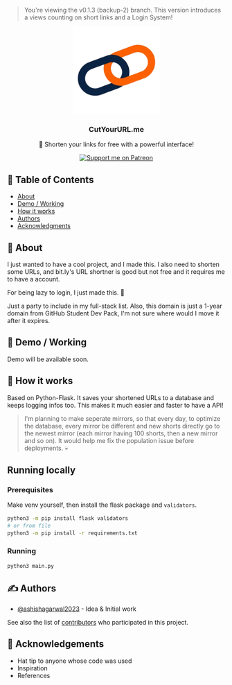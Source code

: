 > You're viewing the v0.1.3 (backup-2) branch. This version introduces a views counting on short links and a Login System!

<p align="center">
  <a href="https://ashish2023.pythonanywhere.com/" rel="noopener">
 <img width=200px height=200px src="static/CutYourURL.png" alt="CutYourURL Logo"></a>
</p>

<h3 align="center">CutYourURL.me</h3>
<p align="center"> 🤖 Shorten your links for free with a powerful interface!
    <br> 
</p>
<div align="center">

[![Support me on Patreon](https://img.shields.io/endpoint.svg?url=https%3A%2F%2Fshieldsio-patreon.vercel.app%2Fapi%3Fusername%3Dashish_agarwal%26type%3Dpledges&style=flat)](https://patreon.com/ashish_agarwal)

</div>

## 📝 Table of Contents

- [About](#about)
- [Demo / Working](#demo)
- [How it works](#working)
- [Authors](#authors)
- [Acknowledgments](#acknowledgement)

## 🧐 About <a name = "about"></a>

I just wanted to have a cool project, and I made this. I also need to shorten some URLs, and bit.ly's URL shortner is good but not free and it requires me to have a account.

For being lazy to login, I just made this. 🧐

Just a party to include in my full-stack list. Also, this domain is just a 1-year domain from GitHub Student Dev Pack, I'm not sure where would I move it after it expires.

## 🎥 Demo / Working <a name = "demo"></a>

Demo will be available soon.

## 💭 How it works <a name = "working"></a>

Based on Python-Flask. It saves your shortened URLs to a database and keeps logging infos too. This makes it much easier and faster to have a API!

> I'm planning to make seperate mirrors, so that every day, to optimize the database, every mirror be different and new shorts directly go to the newest mirror (each mirror having 100 shorts, then a new mirror and so on). It would help me fix the population issue before deployments. 💀

## Running locally
### Prerequisites

Make venv yourself, then install the flask package and `validators`.

```bash
python3 -m pip install flask validators
# or from file
python3 -m pip install -r requirements.txt
```

### Running

```bash
python3 main.py
```

## ✍️ Authors <a name = "authors"></a>

- [@ashishagarwal2023](https://github.com/ashishagarwal2023) - Idea & Initial work

See also the list of [contributors](https://github.com/ashishagarwal2023/cutyoururl/contributors) who participated in this project.

## 🎉 Acknowledgements <a name = "acknowledgement"></a>

- Hat tip to anyone whose code was used
- Inspiration
- References
